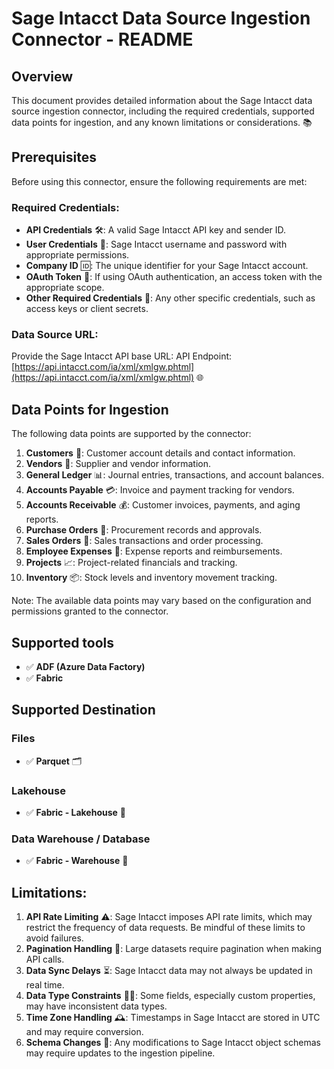 # Sage Intacct Data Source Ingestion Connector - README

## Overview

This document provides detailed information about the Sage Intacct data source ingestion connector, including the required credentials, supported data points for ingestion, and any known limitations or considerations. 📚

## Prerequisites

Before using this connector, ensure the following requirements are met:

### Required Credentials:

* **API Credentials** 🛠️: A valid Sage Intacct API key and sender ID.
* **User Credentials** 👤: Sage Intacct username and password with appropriate permissions.
* **Company ID** 🆔: The unique identifier for your Sage Intacct account.
* **OAuth Token** 🔑: If using OAuth authentication, an access token with the appropriate scope.
* **Other Required Credentials** 💼: Any other specific credentials, such as access keys or client secrets.

### Data Source URL:

Provide the Sage Intacct API base URL:
API Endpoint: [https://api.intacct.com/ia/xml/xmlgw.phtml](https://api.intacct.com/ia/xml/xmlgw.phtml) 🌐

## Data Points for Ingestion

The following data points are supported by the connector:

1. **Customers** 👥: Customer account details and contact information.
2. **Vendors** 🏢: Supplier and vendor information.
3. **General Ledger** 📊: Journal entries, transactions, and account balances.
4. **Accounts Payable** 💳: Invoice and payment tracking for vendors.
5. **Accounts Receivable** 💰: Customer invoices, payments, and aging reports.
6. **Purchase Orders** 🛒: Procurement records and approvals.
7. **Sales Orders** 🧾: Sales transactions and order processing.
8. **Employee Expenses** 💼: Expense reports and reimbursements.
9. **Projects** 📈: Project-related financials and tracking.
10. **Inventory** 📦: Stock levels and inventory movement tracking.

Note: The available data points may vary based on the configuration and permissions granted to the connector.

## Supported tools

* ✅ **ADF (Azure Data Factory)**
* ✅ **Fabric**

## Supported Destination

### Files

* ✅ **Parquet** 🗂️

### Lakehouse

* ✅ **Fabric - Lakehouse** 🌊

### **Data Warehouse / Database**

* ✅ **Fabric - Warehouse** 🏢

## Limitations:

1. **API Rate Limiting** ⚠️: Sage Intacct imposes API rate limits, which may restrict the frequency of data requests. Be mindful of these limits to avoid failures.
2. **Pagination Handling** 🔢: Large datasets require pagination when making API calls.
3. **Data Sync Delays** ⏳: Sage Intacct data may not always be updated in real time.
4. **Data Type Constraints** 🧑‍💻: Some fields, especially custom properties, may have inconsistent data types.
5. **Time Zone Handling** 🕰️: Timestamps in Sage Intacct are stored in UTC and may require conversion.
6. **Schema Changes** 🔄: Any modifications to Sage Intacct object schemas may require updates to the ingestion pipeline.
